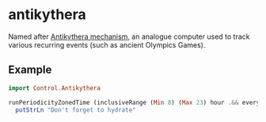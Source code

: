 # antikythera

Named after [Antikythera mechanism](https://en.wikipedia.org/wiki/Antikythera_mechanism),
an analogue computer used to track various recurring events (such as ancient
Olympics Games).

## Example

```haskell
import Control.Antikythera

runPeriodicityZonedTime (inclusiveRange (Min 8) (Max 23) hour .&& every 30 minute) $
  putStrLn "Don't forget to hydrate"
```

